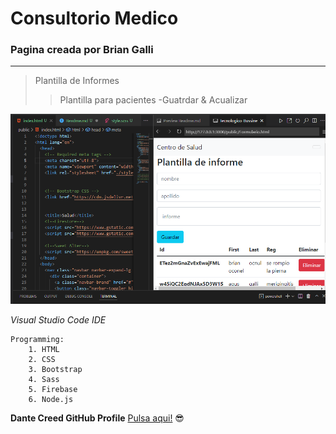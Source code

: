 # Consultorio Medico
### Pagina creada por Brian Galli
---
>Plantilla de Informes
>>Plantilla para pacientes -Guatrdar & Acualizar<p style = "text-align: end">
<img src = "./Readimg.png" style ="width: 75vh">
</p>

*Visual Studio Code IDE* <br>
  
    Programming:
        1. HTML
        2. CSS
        3. Bootstrap
        4. Sass
        5. Firebase
        6. Node.js

**Dante Creed GitHub Profile**
[Pulsa aqui!](https://github.com/dantecreedar) :sunglasses:
